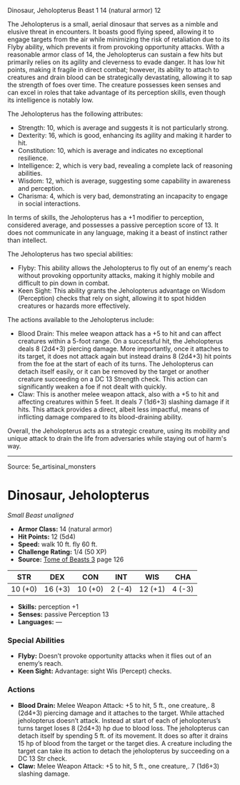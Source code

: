 <MonsterName/>Dinosaur, Jeholopterus</MonsterName>
<CreatureType/>Beast</CreatureType>
<CR/>1</CR>
<AC/>14 (natural armor)</AC>
<HP/>12</HP>
<summary>The Jeholopterus is a small, aerial dinosaur that serves as a nimble and elusive threat in encounters. It boasts good flying speed, allowing it to engage targets from the air while minimizing the risk of retaliation due to its Flyby ability, which prevents it from provoking opportunity attacks. With a reasonable armor class of 14, the Jeholopterus can sustain a few hits but primarily relies on its agility and cleverness to evade danger. It has low hit points, making it fragile in direct combat; however, its ability to attach to creatures and drain blood can be strategically devastating, allowing it to sap the strength of foes over time. The creature possesses keen senses and can excel in roles that take advantage of its perception skills, even though its intelligence is notably low.</summary>

<detail>

The Jeholopterus has the following attributes: 
- Strength: 10, which is average and suggests it is not particularly strong.
- Dexterity: 16, which is good, enhancing its agility and making it harder to hit.
- Constitution: 10, which is average and indicates no exceptional resilience.
- Intelligence: 2, which is very bad, revealing a complete lack of reasoning abilities.
- Wisdom: 12, which is average, suggesting some capability in awareness and perception.
- Charisma: 4, which is very bad, demonstrating an incapacity to engage in social interactions.

In terms of skills, the Jeholopterus has a +1 modifier to perception, considered average, and possesses a passive perception score of 13. It does not communicate in any language, making it a beast of instinct rather than intellect.

The Jeholopterus has two special abilities:
- Flyby: This ability allows the Jeholopterus to fly out of an enemy's reach without provoking opportunity attacks, making it highly mobile and difficult to pin down in combat.
- Keen Sight: This ability grants the Jeholopterus advantage on Wisdom (Perception) checks that rely on sight, allowing it to spot hidden creatures or hazards more effectively.

The actions available to the Jeholopterus include:
- Blood Drain: This melee weapon attack has a +5 to hit and can affect creatures within a 5-foot range. On a successful hit, the Jeholopterus deals 8 (2d4+3) piercing damage. More importantly, once it attaches to its target, it does not attack again but instead drains 8 (2d4+3) hit points from the foe at the start of each of its turns. The Jeholopterus can detach itself easily, or it can be removed by the target or another creature succeeding on a DC 13 Strength check. This action can significantly weaken a foe if not dealt with quickly.
- Claw: This is another melee weapon attack, also with a +5 to hit and affecting creatures within 5 feet. It deals 7 (1d6+3) slashing damage if it hits. This attack provides a direct, albeit less impactful, means of inflicting damage compared to its blood-draining ability.

Overall, the Jeholopterus acts as a strategic creature, using its mobility and unique attack to drain the life from adversaries while staying out of harm's way.</detail>



---

Source: 5e_artisinal_monsters

# Dinosaur, Jeholopterus

*Small* *Beast* *unaligned*

- **Armor Class:** 14 (natural armor)
- **Hit Points:** 12 (5d4)
- **Speed:** walk 10 ft. fly 60 ft.
- **Challenge Rating:** 1/4 (50 XP)
- **Source:** [Tome of Beasts 3](https://koboldpress.com/kpstore/product/tome-of-beasts-3-for-5th-edition/) page 126

| STR | DEX | CON | INT | WIS | CHA |
| --- | --- | --- | --- | --- | --- |
| 10 (+0) | 16 (+3) | 10 (+0) | 2 (-4) | 12 (+1) | 4 (-3) |

- **Skills:** perception +1
- **Senses:** passive Perception 13
- **Languages:** —

### Special Abilities

- **Flyby:** Doesn’t provoke opportunity attacks when it flies out of an enemy’s reach.
- **Keen Sight:** Advantage: sight Wis (Percept) checks.

### Actions

- **Blood Drain:** Melee Weapon Attack: +5 to hit, 5 ft., one creature,. 8 (2d4+3) piercing damage and it attaches to the target. While attached jeholopterus doesn’t attack. Instead at start of each of jeholopterus’s turns target loses 8 (2d4+3) hp due to blood loss. The jeholopterus can detach itself by spending 5 ft. of its movement. It does so after it drains 15 hp of blood from the target or the target dies. A creature including the target can take its action to detach the jeholopterus by succeeding on a DC 13 Str check.
- **Claw:** Melee Weapon Attack: +5 to hit, 5 ft., one creature,. 7 (1d6+3) slashing damage.




